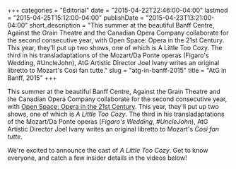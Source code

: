 +++
categories = "Editorial"
date = "2015-04-22T22:46:00-04:00"
lastmod = "2015-04-25T15:12:00-04:00"
publishDate = "2015-04-23T13:21:00-04:00"
short_description = "This summer at the beautiful Banff Centre, Against the Grain Theatre and the Canadian Opera Company collaborate for the second consecutive year, with Open Space: Opera in the 21st Century. This year, they&#039;ll put up two shows, one of which is A Little Too Cozy. The third in his transladaptations of the Mozart/Da Ponte operas (Figaro&#039;s Wedding, #UncleJohn), AtG Artistic Director Joel Ivany writes an original libretto to Mozart&#039;s Così fan tutte."
slug = "atg-in-banff-2015"
title = "AtG in Banff, 2015"
+++

This summer at the beautiful Banff Centre, Against the Grain Theatre and the Canadian Opera Company collaborate for the second consecutive year, with [Open Space: Opera in the 21st Century](http://www.banffcentre.ca/programs/program.aspx?id=1532). This year, they'll put up two shows, one of which is *A Little Too Cozy*. The third in his transladaptations of the Mozart/Da Ponte operas (*Figaro's Wedding*, *#UncleJohn*), AtG Artistic Director Joel Ivany writes an original libretto to Mozart's *Così fan tutte*.

We're excited to announce the cast of *A Little Too Cozy*. Get to know everyone, and catch a few insider details in the videos below!
